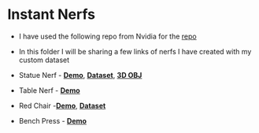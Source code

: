 # Instant Nerfs

* I have used the following repo from Nvidia for the [repo](https://github.com/NVlabs/instant-ngp)

* In this folder I will be sharing a few links of nerfs I have created with my custom dataset

* Statue Nerf - **[Demo](https://www.linkedin.com/posts/pavan-kumar-reddy-kunchala_instantngp-nvidia-ai-activity-6923367465410334720-6c1H?utm_source=linkedin_share&utm_medium=member_desktop_web)**, **[Dataset](https://drive.google.com/file/d/13mSKSRCVKXsvCxsemSZjB4jk8W06mKa0/view?usp=sharing)**, [**3D OBJ**](https://drive.google.com/file/d/1wSapap-6pNoXnUuaGsY61JO4Ho5vIwys/view?usp=sharing)

* Table Nerf - **[Demo](https://www.linkedin.com/posts/pavan-kumar-reddy-kunchala_instantnerf-nvidia-ai-activity-6925130304340836352-wKOU?utm_source=linkedin_share&utm_medium=member_desktop_web)** 

* Red Chair -**[Demo](https://www.linkedin.com/posts/pavan-kumar-reddy-kunchala_nvidia-ai-artificialintelligence-activity-6924625475570991104-l3h1?utm_source=linkedin_share&utm_medium=member_desktop_web)**, **[Dataset](https://drive.google.com/file/d/1fQeZ2fNt6TpdZJdpMfu29620ct5bP4wE/view?usp=sharing)**


* Bench Press - [**Demo**](https://www.linkedin.com/posts/pavan-kumar-reddy-kunchala_instantnerfs-nvidia-ai-activity-6926232356726992896-oCc5?utm_source=linkedin_share&utm_medium=member_desktop_web)

